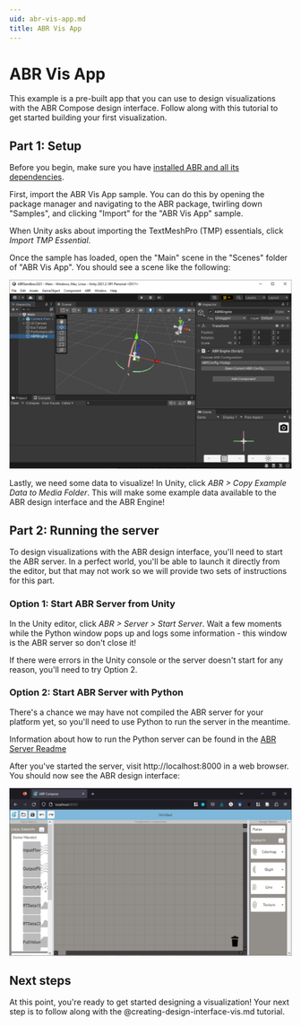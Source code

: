 ```yaml
---
uid: abr-vis-app.md
title: ABR Vis App
---
```


# ABR Vis App

This example is a pre-built app that you can use to design visualizations with
the ABR Compose design interface. Follow along with this tutorial to get started
building your first visualization.


## Part 1: Setup

Before you begin, make sure you have [installed ABR and all its dependencies](../install.md).

First, import the ABR Vis App sample. You can do this by opening the package
manager and navigating to the ABR package, twirling down "Samples", and clicking
"Import" for the "ABR Vis App" sample.

When Unity asks about importing the TextMeshPro (TMP) essentials, click *Import
TMP Essential*.

Once the sample has loaded, open the "Main" scene in the "Scenes" folder of "ABR
Vis App". You should see a scene like the following:

![](../resources/abr-vis-app-1-scene.png)

Lastly, we need some data to visualize! In Unity, click *ABR > Copy Example Data
to Media Folder*. This will make some example data available to the ABR design
interface and the ABR Engine!


## Part 2: Running the server

To design visualizations with the ABR design interface, you'll need to start the
ABR server. In a perfect world, you'll be able to launch it directly from the
editor, but that may not work so we will provide two sets of instructions for
this part.

### Option 1: Start ABR Server from Unity

In the Unity editor, click *ABR > Server > Start Server*. Wait a few moments
while the Python window pops up and logs some information - this window is the
ABR server so don't close it!

If there were errors in the Unity console or the server doesn't start for any
reason, you'll need to try Option 2.


### Option 2: Start ABR Server with Python

There's a chance we may have not compiled the ABR server for your platform yet,
so you'll need to use Python to run the server in the meantime.

Information about how to run the Python server can be found in the [ABR Server
Readme](../abr-server.md)


After you've started the server, visit http://localhost:8000 in a
web browser. You should now see the ABR design interface:

![](../resources/abr-vis-app-2-interface.png)


## Next steps

At this point, you're ready to get started designing a visualization! Your next
step is to follow along with the @creating-design-interface-vis.md tutorial.